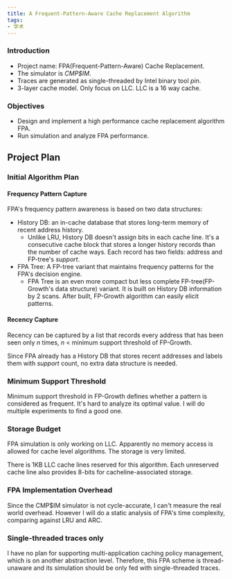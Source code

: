 ```yaml
---
title: A Frequent-Pattern-Aware Cache Replacement Algorithm
tags:
- 学术
---
```


### Introduction
- Project name: FPA(Frequent-Pattern-Aware) Cache Replacement.
- The simulator is *CMP$IM*.
- Traces are generated as single-threaded by Intel binary tool *pin*.
- 3-layer cache model. Only focus on LLC. LLC is a 16 way cache.


### Objectives
- Design and implement a high performance cache replacement algorithm FPA.
- Run simulation and analyze FPA performance.

## Project Plan
### Initial Algorithm Plan
#### Frequency Pattern Capture
FPA's frequency pattern awareness is based on two data structures:
- History DB: an in-cache database that stores long-term memory of recent address history.
  - Unlike LRU, History DB doesn't assign bits in each cache line. It's a consecutive cache block that stores a longer history records than the number of cache ways. Each record has two fields: address and FP-tree's *support*.
- FPA Tree: A FP-tree variant that maintains frequency patterns for the FPA's decision engine.
  - FPA Tree is an even more compact but less complete FP-tree(FP-Growth's data structure) variant.  It is built on History DB information by 2 scans. After built, FP-Growth algorithm can easily elicit patterns.

#### Recency Capture
Recency can be captured by a list that records every address that has been seen only *n* times, *n* < minimum support threshold of FP-Growth.

Since FPA already has a History DB that stores recent addresses and labels them with *support* count, no extra data structure is needed.

### Minimum Support Threshold
Minimum support threshold in FP-Growth defines whether a pattern is considered as frequent. It's hard to analyze its optimal value. I will do multiple experiments to find a good one.

### Storage Budget
FPA simulation is only working on LLC. Apparently no memory access is allowed for cache level algorithms. The storage is very limited.

There is 1KB LLC cache lines reserved for this algorithm. Each unreserved cache line also provides 8-bits for cacheline-associated storage.

### FPA Implementation Overhead
Since the CMP$IM simulator is not cycle-accurate, I can't measure the real world overhead. However I will do a static analysis of FPA's time complexity, comparing against LRU and ARC.

### Single-threaded traces only
I have no plan for supporting multi-application caching policy management, which is on another abstraction level. Therefore, this FPA scheme is thread-unaware and its simulation should be only fed with single-threaded traces.
